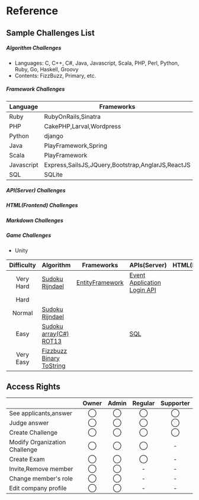 # Reference

## Sample Challenges List

##### Algorithm Challenges
- Languages: C, C++, C#, Java, Javascript, Scala, PHP, Perl, Python, Ruby, Go, Haskell, Groovy
- Contents: FizzBuzz, Primary, etc.

##### Framework Challenges

|Language|Frameworks|
|---|---|
|Ruby|RubyOnRails,Sinatra|
|PHP|CakePHP,Larval,Wordpress|
|Python|django|
|Java|PlayFramework,Spring|
|Scala|PlayFramework|
|Javascript|Express,SailsJS,JQuery,Bootstrap,AnglarJS,ReactJS|
|SQL|SQLite|

##### API(Server) Challenges
##### HTML(Frontend) Challenges
##### Markdown Challenges
##### Game Challenges
- Unity

|Difficulty|Algorithm|Frameworks|APIs(Server)|HTML(Frontend)|Mobile|Game|
|:-:|---|---|---|---|---|---|
|Very Hard|[Sudoku][sudoku]<br />[Rijndael][rijndael]|[EntityFramework][entity-framework]|[Event Application][eventapp]<br />[Login API][login-api]||||
|Hard|||||||
|Normal|[Sudoku][sudoku-medium]<br />[Rijndael][rijndael-medium]||||||
|Easy|[Sudoku][sudoku-easy]<br>[array(C#)][arrays]<br />[ROT13][rot13]||[SQL][sql]||||
|Very Easy|[Fizzbuzz][fizzbuzz]<br />[Binary ToString][binary-tostring]|||||||

[fizzbuzz]: https://github.com/code-check/fizzbuzz
[sql]: https://github.com/code-check/challenge-sql
[arrays]: https://github.com/code-check/challenge-arrays
[eventapp]: https://github.com/code-check/challenge-eventapp
[login-api]: https://github.com/code-check/challenge-login-api
[entity-framework]: https://github.com/code-check/challenge-entity-framework
[sudoku-easy]: https://github.com/code-check/challenge-sudoku-easy
[sudoku-medium]: https://github.com/code-check/challenge-sudoku-medium
[sudoku]: https://github.com/code-check/challenge-sudoku
[rijndael-medium]: https://github.com/code-check/challenge-rijndael-medium
[rijndael]: https://github.com/code-check/challenge-rijndael
[binary-tostring]: https://github.com/code-check/challenge-binary-tostring
[rot13]: https://github.com/code-check/challenge-rot13

## Access Rights

||Owner|Admin|Regular|Supporter|
|---|:-:|:-:|:-:|:-:|
|See applicants,answer|◯|◯|◯|◯|
|Judge answer|◯|◯|◯|◯|
|Create Challenge|◯|◯|◯|◯|
|Modify Organization Challenge|◯|◯|◯|-|
|Create Exam|◯|◯|◯|-|
|Invite,Remove member|◯|◯|-|-|
|Change member's role|◯|◯|-|-|
|Edit company profile|◯|◯|-|-|
